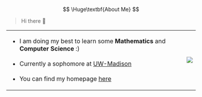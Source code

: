 $$
\Huge\textbf{About Me}
$$

> Hi there 👋


<table>
  <tr>
    <td>
  <span style="height: 150px">
    <ul>
        <li> I am doing my best to learn some <strong>Mathematics</strong> and <strong>Computer Science</strong> :)</li><br>
        <li> Currently a sophomore at <a href="https://www.wisc.edu">UW-Madison</a></li><br>
        <li> You can find my homepage <a href="https://p.wuct.site"><u>here</u></a> </li>
    </ul>
  </span>
      </td>
    <td>
  <span style="150px">
    <a href="https://github.com/anuraghazra/github-readme-stats">
      <img src="https://github-readme-stats-beta-hazel-93.vercel.app/api/top-langs?layout=donut&username=wuc9521&count-private=true&langs_count=7&custom_title=most-used%20lanaguges&hide=css&exclude_repo=wuc9521.github.io,notes,github-readme-stats,TransferWiki,onedrive-vercel-index,static,notes,wiki,build-your-own-x,500lines,ReCDroid,burt">
    </a>
  </span>
      </td>
  </tr>
</table>


